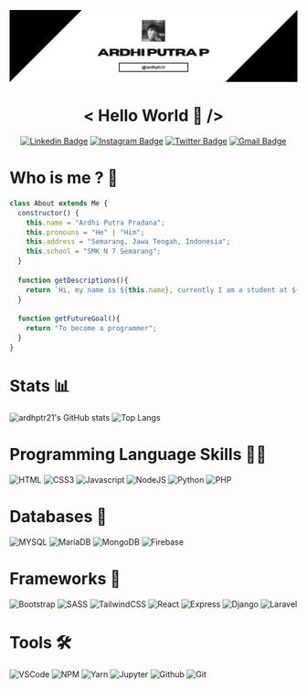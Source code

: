 ![Header image](https://raw.githubusercontent.com/ardhptr21/ardhptr21/main/assets/banner.jpg)

<div align="center">

# < Hello World 👋 />

[![Linkedin Badge](https://img.shields.io/badge/-ardhptr21-0961b8?style=flat-square&logo=Linkedin&logoColor=white&link=https://www.linkedin.com/in/ardhptr21/)](https://www.linkedin.com/in/ardhptr21/)
[![Instagram Badge](https://img.shields.io/badge/-ardhptr21-da0050?style=flat-square&logo=Instagram&logoColor=white&link=https://www.instagram.com/ardhptr21/)](https://www.instagram.com/ardhptr21/)
[![Twitter Badge](https://img.shields.io/badge/-ardhptr21-1c99e7?style=flat-square&logo=Twitter&logoColor=white&link=https://www.instagram.com/ardhptr21/)](https://www.instagram.com/ardhptr21/)
[![Gmail Badge](https://img.shields.io/badge/-ardhiputrapradana21@gmail.com-cd483c?style=flat-square&logo=Gmail&logoColor=white&link=mailto:ardhiputrapradana21@gmail.com)](mailto:ardhiputrapradana21@gmail.com)

</div>

# Who is me ? 🤨

```javascript
class About extends Me {
  constructor() {
    this.name = "Ardhi Putra Pradana";
    this.pronouns = "He" | "Him";
    this.address = "Semarang, Jawa Tengah, Indonesia";
    this.school = "SMK N 7 Semarang";
  }

  function getDescriptions(){
    return `Hi, my name is ${this.name}, currently I am a student at ${this.school}. I really enjoy when writing code, because it's like playing a game`;
  }

  function getFutureGoal(){
    return "To become a programmer";
  }
}
```

# Stats 📊

![ardhptr21's GitHub stats](https://github-readme-stats.vercel.app/api?username=ardhptr21&show_icons=true&theme=graywhite)
![Top Langs](https://github-readme-stats.vercel.app/api/top-langs/?username=ardhptr21&layout=compact)

# Programming Language Skills 👨‍💻

![HTML](https://img.shields.io/badge/HTML5-E34F26?style=for-the-badge&logo=html5&logoColor=white)
![CSS3](https://img.shields.io/badge/CSS3-1572B6?style=for-the-badge&logo=css3&logoColor=white)
![Javascript](https://img.shields.io/badge/JavaScript-323330?style=for-the-badge&logo=javascript&logoColor=F7DF1E)
![NodeJS](https://img.shields.io/badge/Node.js-339933?style=for-the-badge&logo=nodedotjs&logoColor=white)
![Python](https://img.shields.io/badge/Python-FFD43B?style=for-the-badge&logo=python&logoColor=darkgreen)
![PHP](https://img.shields.io/badge/PHP-777BB4?style=for-the-badge&logo=php&logoColor=white)

# Databases 📁

![MYSQL](https://img.shields.io/badge/MySQL-00000F?style=for-the-badge&logo=mysql&logoColor=white)
![MariaDB](https://img.shields.io/badge/MariaDB-003545?style=for-the-badge&logo=mariadb&logoColor=white)
![MongoDB](https://img.shields.io/badge/MongoDB-white?style=for-the-badge&logo=mongodb&logoColor=4EA94B)
![Firebase](https://img.shields.io/badge/Firebase-ffcc2f?style=for-the-badge&logo=firebase&logoColor=f59f2c)

# Frameworks 🧱

![Bootstrap](https://img.shields.io/badge/Bootstrap-563D7C?style=for-the-badge&logo=bootstrap&logoColor=white)
![SASS](https://img.shields.io/badge/Sass-CC6699?style=for-the-badge&logo=sass&logoColor=white)
![TailwindCSS](https://img.shields.io/badge/Tailwind_CSS-38B2AC?style=for-the-badge&logo=tailwind-css&logoColor=white)
![React](https://img.shields.io/badge/React-20232A?style=for-the-badge&logo=react&logoColor=61DAFB)
![Express](https://img.shields.io/badge/Express.js-000000?style=for-the-badge&logo=express&logoColor=white)
![Django](https://img.shields.io/badge/Django-092E20?style=for-the-badge&logo=django&logoColor=green)
![Laravel](https://img.shields.io/badge/Laravel-FF2D20?style=for-the-badge&logo=laravel&logoColor=white)

# Tools 🛠

![VSCode](https://img.shields.io/badge/Visual_Studio_Code-0078D4?style=for-the-badge&logo=visual%20studio%20code&logoColor=white)
![NPM](https://img.shields.io/badge/npm-CB3837?style=for-the-badge&logo=npm&logoColor=white)
![Yarn](https://img.shields.io/badge/Yarn-2C8EBB?style=for-the-badge&logo=yarn&logoColor=white)
![Jupyter](https://img.shields.io/badge/Jupyter-F37626.svg?&style=for-the-badge&logo=Jupyter&logoColor=white)
![Github](https://img.shields.io/badge/GitHub-100000?style=for-the-badge&logo=github&logoColor=white)
![Git](https://img.shields.io/badge/Git-white?style=for-the-badge&logo=git&logoColor=red)
